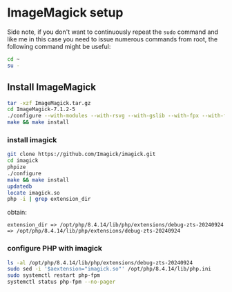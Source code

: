 # ImageMagick setup

Side note, if you don't want to continuously repeat the `sudo` command and like me in this case you need to issue numerous commands from root, the following command might be useful:

```bash
cd ~
su -
```

## Install ImageMagick

```bash
tar -xzf ImageMagick.tar.gz
cd ImageMagick-7.1.2-5
./configure --with-modules --with-rsvg --with-gslib --with-fpx --with-flif --with-fftw --verbose
make && make install
```

### install imagick

```bash
git clone https://github.com/Imagick/imagick.git
cd imagick
phpize
./configure
make && make install
updatedb
locate imagick.so
php -i | grep extension_dir
```

obtain:

```text
extension_dir => /opt/php/8.4.14/lib/php/extensions/debug-zts-20240924 => /opt/php/8.4.14/lib/php/extensions/debug-zts-20240924
```

### configure PHP with imagick

```bash
ls -al /opt/php/8.4.14/lib/php/extensions/debug-zts-20240924
sudo sed -i '$aextension="imagick.so"' /opt/php/8.4.14/lib/php.ini
sudo systemctl restart php-fpm
systemctl status php-fpm --no-pager
```
